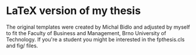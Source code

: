 LaTeX version of my thesis
==========================

The original templates were created by Michal Bidlo and adjusted by myself to fit the Faculty of Business and Management, Brno University of Technology. If you're a student you might be interested in the fpthesis.cls and fig/ files.
